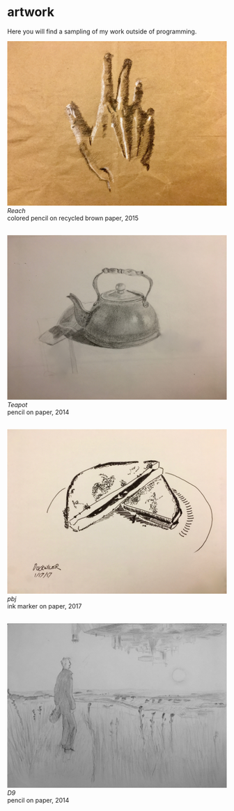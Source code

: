 # artwork
Here you will find a sampling of my work outside of programming.


![reach](https://raw.githubusercontent.com/nduckwiler/artwork/master/reach.jpg)
*Reach*
<br>
colored pencil on recycled brown paper, 2015 
<br><br>

![teapot](https://raw.githubusercontent.com/nduckwiler/artwork/master/teapot.jpg)
*Teapot*
<br>
pencil on paper, 2014
<br><br>

![pbj](https://raw.githubusercontent.com/nduckwiler/artwork/master/pbj.jpg)
*pbj*
<br>
ink marker on paper, 2017
 <br><br>
 
![d9](https://raw.githubusercontent.com/nduckwiler/artwork/master/d9.jpg)
*D9*
<br>
pencil on paper, 2014
